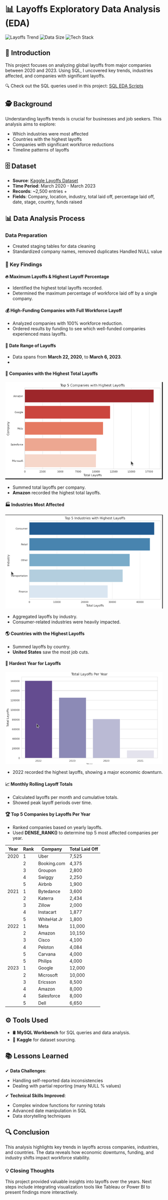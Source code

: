 # 📊 Layoffs Exploratory Data Analysis (EDA)

![Layoffs Trend](https://img.shields.io/badge/Trend-Peaked_in_2022-red) 
![Data Size](https://img.shields.io/badge/Records-3,000+-blue) 
![Tech Stack](https://img.shields.io/badge/SQL-MySQL-yellow)

## 🚀 Introduction
This project focuses on analyzing global layoffs from major companies between 2020 and 2023. Using SQL, I uncovered key trends, industries affected, and companies with significant layoffs.

🔍 Check out the SQL queries used in this project: [SQL EDA Scripts]()

## 🕵️ Background
Understanding layoffs trends is crucial for businesses and job seekers. This analysis aims to explore:
- Which industries were most affected
- Countries with the highest layoffs
- Companies with significant workforce reductions
- Timeline patterns of layoffs

## 🗄 Dataset
- **Source**: [Kaggle Layoffs Dataset](https://www.kaggle.com/)
- **Time Period**: March 2020 - March 2023
- **Records**: ~2,500 entries +
- **Fields**: Company, location, industry, total laid off, percentage laid off, date, stage, country, funds raised

## 📊 Data Analysis Process
###  Data Preparation

- Created staging tables for data cleaning
- Standardized company names, removed duplicates
   Handled NULL value

### 🔹 Key Findings
#### 🔥 Maximum Layoffs & Highest Layoff Percentage
- Identified the highest total layoffs recorded.
- Determined the maximum percentage of workforce laid off by a single company.


#### 💰 High-Funding Companies with Full Workforce Layoff
- Analyzed companies with 100% workforce reduction.
- Ordered results by funding to see which well-funded companies experienced mass layoffs.

#### 📅 Date Range of Layoffs
- Data spans from **March 22, 2020**, to **March 6, 2023**.
- 
#### 🏢 Companies with the Highest Total Layoffs
![Top Companies by Layoffs](company.png)
- Summed total layoffs per company.
- **Amazon** recorded the highest total layoffs.

#### 🏭 Industries Most Affected
![Layoffs by Industry](industry.png)
- Aggregated layoffs by industry.
- Consumer-related industries were heavily impacted.

#### 🌎 Countries with the Highest Layoffs
- Summed layoffs by country.
- **United States** saw the most job cuts.

#### 📆 Hardest Year for Layoffs
![Top Companies by Layoffs](years.png)
- 2022 recorded the highest layoffs, showing a major economic downturn.

#### 📈 Monthly Rolling Layoff Totals
- Calculated layoffs per month and cumulative totals.
- Showed peak layoff periods over time.

#### 🏆 Top 5 Companies by Layoffs Per Year
- Ranked companies based on yearly layoffs.
- Used **DENSE_RANK()** to determine top 5 most affected companies per year.

| Year | Rank | Company     | Total Laid Off |
|------|------|-------------|----------------|
| 2020 | 1    | Uber        | 7,525          |
|      | 2    | Booking.com | 4,375          |
|      | 3    | Groupon     | 2,800          |
|      | 4    | Swiggy      | 2,250          |
|      | 5    | Airbnb      | 1,900          |
| 2021 | 1    | Bytedance   | 3,600          |
|      | 2    | Katerra     | 2,434          |
|      | 3    | Zillow      | 2,000          |
|      | 4    | Instacart   | 1,877          |
|      | 5    | WhiteHat Jr | 1,800          |
| 2022 | 1    | Meta        | 11,000         |
|      | 2    | Amazon      | 10,150         |
|      | 3    | Cisco       | 4,100          |
|      | 4    | Peloton     | 4,084          |
|      | 5    | Carvana     | 4,000          |
|      | 5    | Philips     | 4,000          |
| 2023 | 1    | Google      | 12,000         |
|      | 2    | Microsoft   | 10,000         |
|      | 3    | Ericsson    | 8,500          |
|      | 4    | Amazon      | 8,000          |
|      | 4    | Salesforce  | 8,000          |
|      | 5    | Dell        | 6,650          |


## ⚙️ Tools Used
- 🛢 **MySQL Workbench** for SQL queries and data analysis.
- 📂 **Kaggle** for dataset sourcing.

## 📚 Lessons Learned
✔ **Data Challenges**:
- Handling self-reported data inconsistencies
- Dealing with partial reporting (many NULL % values)

✔ **Technical Skills Improved**:
- Complex window functions for running totals
- Advanced date manipulation in SQL
- Data storytelling techniques

## 🔍 Conclusion
This analysis highlights key trends in layoffs across companies, industries, and countries. The data reveals how economic downturns, funding, and industry shifts impact workforce stability.

### 💡 Closing Thoughts
This project provided valuable insights into layoffs over the years. Next steps include integrating visualization tools like Tableau or Power BI to present findings more interactively.
